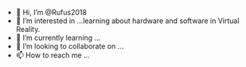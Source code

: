 - 👋 Hi, I’m @Rufus2018
- 👀 I’m interested in ...learning about hardware and software in Virtual Reality. 
- 🌱 I’m currently learning ...
- 💞️ I’m looking to collaborate on ...
- 📫 How to reach me ...

<!---
Rufus2018/Rufus2018 is a ✨ special ✨ repository because its `README.md` (this file) appears on your GitHub profile.
You can click the Preview link to take a look at your changes.
--->
